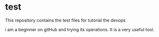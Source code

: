 # test
This repository contains the test files for tutorial the devops 

i am a beginner on gitHub and trying its operations. It is a very useful tool.
